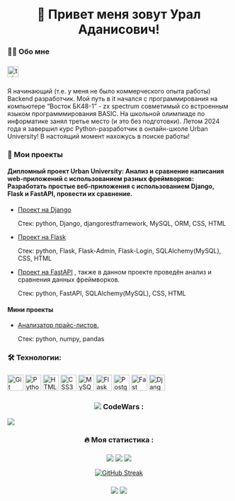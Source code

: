 ###

<h1 align="center">👋 Привет меня зовут Урал Аданисович!</h1>

###

<h3 align="left">👩‍💻  Обо мне</h3>

###

<div align="left">
  <a href="https://t.me/Ural_Kama_AD" target="_blank">
    <img src="https://img.shields.io/static/v1?message=Telegram&logo=telegram&label=&color=2CA5E0&logoColor=white&labelColor=&style=for-the-badge" height="25" alt="telegram logo"  />
  </a>
</div>

###

<p align="left">Я начинающий (т.е. у меня не было коммерческого опыта работы) Backend разработчик.
  Мой путь в it начался с программирования на компьютере “Восток БК48-1”  - zx spectrum совметимый со встроенным языком программмирования BASIC. На школьной олимпиаде по информатике занял третье место (и это без подготовки).
 Летом 2024 года я завершил курс Python-разработчик в онлайн-школе Urban University!
  В настоящий момент нахожусь в поиске работы!</p>

###
<h3 align="left">📕 Мои проекты</h3>

<h4 align="left">Дипломный проект Urban University: Анализ и сравнение написания web-приложений с использованием разных фреймворков: Разработать простые веб-приложения с использованием Django, Flask и FastAPI, провести их сравнение.</h5>
  
- [Проект на Django](https://github.com/urykama/01_Django)
 
  Стек: python, Django, djangorestframework, MySQL, ORM,  CSS, HTML
  
- [Проект на Flask](https://github.com/urykama/Urban_Universyti_Diplom_Flask_003)

  Стек:﻿ python, Flask, Flask-Admin, Flask-Login, SQLAlchemy(MySQL), CSS, HTML
  
- [Проект на FastAPI](https://github.com/urykama/Urban_Universyti_Diplom_fastAPI) , также в данном проекте проведён анализ и сравнения данных фреймворков.

  Стек: python, FastAPI, SQLAlchemy(MySQL), CSS, HTML

<h4 align="left">Мини проекты</h4>

- [Анализатор прайс-листов.](https://github.com/urykama/UU_Analizer_to_stajirovka.git)

  Стек: python, numpy, pandas 

###

<h3 align="left">🛠 Технологии:</h3>

###

<p align="left">
<a href="https://git-scm.com/" target="_blank" rel="noreferrer"><img src="https://raw.githubusercontent.com/danielcranney/readme-generator/main/public/icons/skills/git-colored.svg" width="36" height="36" alt="Git" /></a>
<a href="https://www.python.org/" target="_blank" rel="noreferrer"><img src="https://raw.githubusercontent.com/danielcranney/readme-generator/main/public/icons/skills/python-colored.svg" width="36" height="36" alt="Python" /></a>
<a href="https://developer.mozilla.org/en-US/docs/Glossary/HTML5" target="_blank" rel="noreferrer"><img src="https://raw.githubusercontent.com/danielcranney/readme-generator/main/public/icons/skills/html5-colored.svg" width="36" height="36" alt="HTML5" /></a>
<a href="https://www.w3.org/TR/CSS/#css" target="_blank" rel="noreferrer"><img src="https://raw.githubusercontent.com/danielcranney/readme-generator/main/public/icons/skills/css3-colored.svg" width="36" height="36" alt="CSS3" /></a>
  <a href="https://www.mysql.com/" target="_blank" rel="noreferrer"><img src="https://raw.githubusercontent.com/danielcranney/readme-generator/main/public/icons/skills/mysql-colored.svg" width="36" height="36" alt="MySQL" /></a>
  <a href="https://flask.palletsprojects.com/en/2.0.x/" target="_blank" rel="noreferrer"><img src="https://raw.githubusercontent.com/danielcranney/readme-generator/main/public/icons/skills/flask-colored.svg" width="36" height="36" alt="Flask" /></a>
  <a href="https://www.postgresql.org/" target="_blank" rel="noreferrer"><img src="https://raw.githubusercontent.com/danielcranney/readme-generator/main/public/icons/skills/postgresql-colored.svg" width="36" height="36" alt="PostgreSQL" /></a>
  <a href="https://fastapi.tiangolo.com/" target="_blank" rel="noreferrer"><img src="https://raw.githubusercontent.com/danielcranney/readme-generator/main/public/icons/skills/fastapi-colored.svg" width="36" height="36" alt="Fast API" /></a>
  <a href="https://www.djangoproject.com/" target="_blank" rel="noreferrer"><img src="https://raw.githubusercontent.com/danielcranney/readme-generator/main/public/icons/skills/django-colored.svg" width="36" height="36" alt="Django" /></a>
</p>

###

<h3 align="center"><img class="w-full h-full" src="https://www.codewars.com/packs/assets/logo.f607a0fb.svg">
  CodeWars :</h3>

<img src="https://www.codewars.com/users/Ural%20Kamaletdinov/badges/large">

###

<h3 align="center">🔥   Моя статистика :</h3>

###
<div id="stat" align="center">

![](http://github-profile-summary-cards.vercel.app/api/cards/profile-details?username=urykama&theme=github_dark)
![](http://github-profile-summary-cards.vercel.app/api/cards/productive-time?username=urykama&theme=github_dark&utcOffset=8)
![](https://github-profile-summary-cards.vercel.app/api/cards/stats?username=urykama&theme=github_dark)

</div>

<div align="center">
  <a href="https://git.io/streak-stats"><img src="https://streak-stats.demolab.com?user=urykama&hide_border=" alt="GitHub Streak" /></a>
</div>

###

<div align="center">
  <img src="https://github-readme-stats.vercel.app/api?username=urykama&theme=vue&show_icons=true&hide_border=true&count_private=true"  />
  <img src="https://github-readme-stats.vercel.app/api/top-langs/?username=urykama&theme=vue&show_icons=true&hide_border=true&layout=compact"  /> 
</div>

###
